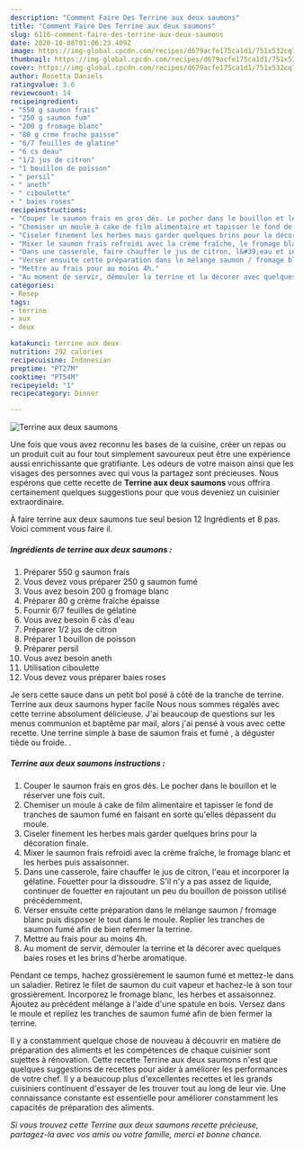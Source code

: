 ```yaml
---
description: "Comment Faire Des Terrine aux deux saumons"
title: "Comment Faire Des Terrine aux deux saumons"
slug: 6116-comment-faire-des-terrine-aux-deux-saumons
date: 2020-10-08T01:06:23.409Z
image: https://img-global.cpcdn.com/recipes/d679acfe175ca1d1/751x532cq70/terrine-aux-deux-saumons-photo-principale-de-la-recette.jpg
thumbnail: https://img-global.cpcdn.com/recipes/d679acfe175ca1d1/751x532cq70/terrine-aux-deux-saumons-photo-principale-de-la-recette.jpg
cover: https://img-global.cpcdn.com/recipes/d679acfe175ca1d1/751x532cq70/terrine-aux-deux-saumons-photo-principale-de-la-recette.jpg
author: Rosetta Daniels
ratingvalue: 3.6
reviewcount: 14
recipeingredient:
- "550 g saumon frais"
- "250 g saumon fum"
- "200 g fromage blanc"
- "80 g crme frache paisse"
- "6/7 feuilles de glatine"
- "6 cs deau"
- "1/2 jus de citron"
- "1 bouillon de poisson"
- " persil"
- " aneth"
- " ciboulette"
- " baies roses"
recipeinstructions:
- "Couper le saumon frais en gros dés. Le pocher dans le bouillon et le réserver une fois cuit."
- "Chemiser un moule à cake de film alimentaire et tapisser le fond de tranches de saumon fumé en faisant en sorte qu&#39;elles dépassent du moule."
- "Ciseler finement les herbes mais garder quelques brins pour la décoration finale."
- "Mixer le saumon frais refroidi avec la crème fraîche, le fromage blanc et les herbes puis assaisonner."
- "Dans une casserole, faire chauffer le jus de citron, l&#39;eau et incorporer la gélatine. Fouetter pour la dissoudre. S&#39;il n&#39;y a pas assez de liquide, continuer de fouetter en rajoutant un peu du bouillon de poisson utilisé précédemment."
- "Verser ensuite cette préparation dans le mélange saumon / fromage blanc puis disposer le tout dans le moule. Replier les tranches de saumon fumé afin de bien refermer la terrine."
- "Mettre au frais pour au moins 4h."
- "Au moment de servir, démouler la terrine et la décorer avec quelques baies roses et les brins d&#39;herbe aromatique."
categories:
- Resep
tags:
- terrine
- aux
- deux

katakunci: terrine aux deux 
nutrition: 292 calories
recipecuisine: Indonesian
preptime: "PT27M"
cooktime: "PT54M"
recipeyield: "1"
recipecategory: Dinner

---
```



![Terrine aux deux saumons](https://img-global.cpcdn.com/recipes/d679acfe175ca1d1/751x532cq70/terrine-aux-deux-saumons-photo-principale-de-la-recette.jpg)

Une fois que vous avez reconnu les bases de la cuisine, créer un repas ou un produit cuit au four tout simplement savoureux peut être une expérience aussi enrichissante que gratifiante. Les odeurs de votre maison ainsi que les visages des personnes avec qui vous la partagez sont précieuses. Nous espérons que cette recette de <strong> Terrine aux deux saumons </strong> vous offrira certainement quelques suggestions pour que vous deveniez un cuisinier extraordinaire.

<!--inarticleads1-->

À faire terrine aux deux saumons tue seul besion 12 Ingrédients et 8 pas. Voici comment vous faire il.

##### Ingrédients de terrine aux deux saumons :

1. Préparer 550 g saumon frais
1. Vous devez vous préparer 250 g saumon fumé
1. Vous avez besoin 200 g fromage blanc
1. Préparer 80 g crème fraîche épaisse
1. Fournir 6/7 feuilles de gélatine
1. Vous avez besoin 6 càs d&#39;eau
1. Préparer 1/2 jus de citron
1. Préparer 1 bouillon de poisson
1. Préparer  persil
1. Vous avez besoin  aneth
1. Utilisation  ciboulette
1. Vous devez vous préparer  baies roses


Je sers cette sauce dans un petit bol posé à côté de la tranche de terrine. Terrine aux deux saumons hyper facile Nous nous sommes régalés avec cette terrine absolument délicieuse. J&#39;ai beaucoup de questions sur les menus communion et baptême par mail, alors j&#39;ai pensé à vous avec cette recette. Une terrine simple à base de saumon frais et fumé , à déguster tiède ou froide. . 

<!--inarticleads2-->

##### Terrine aux deux saumons instructions :

1. Couper le saumon frais en gros dés. Le pocher dans le bouillon et le réserver une fois cuit.
1. Chemiser un moule à cake de film alimentaire et tapisser le fond de tranches de saumon fumé en faisant en sorte qu&#39;elles dépassent du moule.
1. Ciseler finement les herbes mais garder quelques brins pour la décoration finale.
1. Mixer le saumon frais refroidi avec la crème fraîche, le fromage blanc et les herbes puis assaisonner.
1. Dans une casserole, faire chauffer le jus de citron, l&#39;eau et incorporer la gélatine. Fouetter pour la dissoudre. S&#39;il n&#39;y a pas assez de liquide, continuer de fouetter en rajoutant un peu du bouillon de poisson utilisé précédemment.
1. Verser ensuite cette préparation dans le mélange saumon / fromage blanc puis disposer le tout dans le moule. Replier les tranches de saumon fumé afin de bien refermer la terrine.
1. Mettre au frais pour au moins 4h.
1. Au moment de servir, démouler la terrine et la décorer avec quelques baies roses et les brins d&#39;herbe aromatique.


Pendant ce temps, hachez grossièrement le saumon fumé et mettez-le dans un saladier. Retirez le filet de saumon du cuit vapeur et hachez-le à son tour grossièrement. Incorporez le fromage blanc, les herbes et assaisonnez. Ajoutez au précédent mélange à l&#39;aide d&#39;une spatule en bois. Versez dans le moule et repliez les tranches de saumon fumé afin de bien fermer la terrine. 

<!--inarticleads1-->

<p>
Il y a constamment quelque chose de nouveau à découvrir en matière de préparation des aliments et les compétences de chaque cuisinier sont sujettes à rénovation. Cette recette Terrine aux deux saumons n'est que quelques suggestions de recettes pour aider à améliorer les performances de votre chef. Il y a beaucoup plus d'excellentes recettes et les grands cuisiniers continuent d'essayer de les trouver tout au long de leur vie. Une connaissance constante est essentielle pour améliorer constamment les capacités de préparation des aliments.
</p>

<p>
<i>Si vous trouvez cette Terrine aux deux saumons recette précieuse, partagez-la avec vos amis ou votre famille, merci et bonne chance.</i>
</p>
